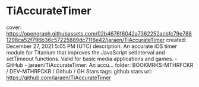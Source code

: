 # TiAccurateTimer

cover: https://opengraph.githubassets.com/02b4676f6042a7362252acbfc79e7881298ca52f796b36c57225889dc7116e42/jaraen/TiAccurateTimer
created: December 27, 2021 5:05 PM (UTC)
description: An accurate iOS timer module for Titanium that improves the JavaScript setInterval and setTimeout functions. Valid for basic media applications and games. - GitHub - jaraen/TiAccurateTimer: An accu...
folder: BOOKMRKS-MTHRFCKR / DEV-MTHRFCKR / Github / GH Stars
tags: github stars
url: https://github.com/jaraen/TiAccurateTimer
